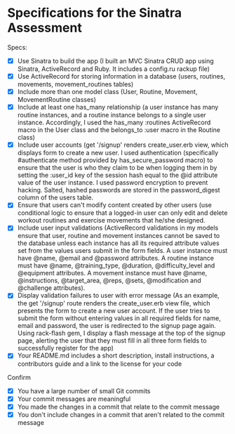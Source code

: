 # Specifications for the Sinatra Assessment

Specs:
- [x] Use Sinatra to build the app (I built an MVC Sinatra CRUD app using Sinatra, ActiveRecord and Ruby. It includes a config.ru rackup file)
- [x] Use ActiveRecord for storing information in a database (users, routines, movements, movement_routines tables)
- [x] Include more than one model class (User, Routine, Movement, MovementRoutine classes)
- [x] Include at least one has_many relationship (a user instance has many routine instances, and a routine instance belongs to a single user instance. Accordingly, I used the has_many :routines ActiveRecord macro in the User class and the belongs_to :user macro in the Routine class)
- [x] Include user accounts (get '/signup' renders create_user.erb view, which displays form to create a new user. I used authentication (specifically #authenticate method provided by has_secure_password macro) to ensure that the user is who they claim to be when logging them in by setting the :user_id key of the session hash equal to the @id attribute value of the user instance. I used password encryption to prevent hacking. Salted, hashed passwords are stored in the password_digest column of the users table.
- [x] Ensure that users can't modify content created by other users (use conditional logic to ensure that a logged-in user can only edit and delete workout routines and exercise movements that he/she designed.
- [x] Include user input validations (ActiveRecord validations in my models ensure that user, routine and movement instances cannot be saved to the database unless each instance has all its required attribute values set from the values users submit in the form fields. A user instance must have @name, @email and @password attributes. A routine instance must have @name, @training_type, @duration, @difficulty_level and @equipment attributes. A movement instance must have @name, @instructions, @target_area, @reps, @sets, @modification and @challenge attributes).
- [x] Display validation failures to user with error message (As an example, the get '/signup' route renders the create_user.erb view file, which presents the form to create a new user account. If the user tries to submit the form without entering values in all required fields for name, email and password, the user is redirected to the signup page again. Using rack-flash gem, I display a flash message at the top of the signup page, alerting the user that they must fill in all three form fields to successfully register for the app)
- [x] Your README.md includes a short description, install instructions, a contributors guide and a link to the license for your code

Confirm
- [x] You have a large number of small Git commits
- [x] Your commit messages are meaningful
- [x] You made the changes in a commit that relate to the commit message
- [x] You don't include changes in a commit that aren't related to the commit message
